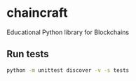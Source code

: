 # chaincraft
Educational Python library for Blockchains

## Run tests

```bash
python -m unittest discover -v -s tests
```
